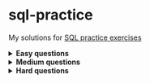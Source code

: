 # sql-practice
My solutions for [SQL practice exercises](https://www.sql-practice.com/)

<details>
  <summary><b>Easy questions</b></summary>
  
**[Easy]** Show first name, last name, and gender of patients whose gender is 'M'
```sql
SELECT first_name, last_name, gender
FROM patients
WHERE gender='M'
```

**[Easy]** Show first name and last name of patients who does not have allergies. (null)
```sql
SELECT first_name, last_name
FROM patients
WHERE allergies is null
```

**[Easy]** Show first name of patients that start with the letter 'C'
```sql
SELECT first_name
FROM patients
WHERE first_name like "C%"
```

**[Easy]** Show first name and last name of patients that weight within the range of 100 to 120 (inclusive)
```sql
SELECT first_name, last_name
FROM patients
WHERE weight >= 100 and weight <= 120
```

**[Easy]** Update the patients table for the allergies column. If the patient's allergies is null then replace it with 'NKA'
```sql
UPDATE patients
SET allergies = 'NKA'
WHERE allergies is NULL;
```

**[Easy]** Show first name and last name concatinated into one column to show their full name.
```sql
SELECT CONCAT(first_name, " ", last_name) as full_name
FROM patients
```

**[Easy]** Show first name, last name, and the **full** province name of each patient. Example: 'Ontario' instead of 'ON'
```sql
SELECT patients.first_name, patients.last_name, province_names.province_name
FROM patients
JOIN province_names
ON patients.province_id = province_names.province_id
```

**[Easy]** Show how many patients have a birth_date with 2010 as the birth year.
```sql
SELECT COUNT(birth_date)
FROM patients
WHERE YEAR(birth_date) is 2010
```

**[Easy]** Show the first_name, last_name, and height of the patient with the greatest height.
```sql
SELECT first_name, last_name, max(height) 
FROM patients
```

**[Easy]** Show all columns for patients who have one of the following patient_ids: 1,45,534,879,1000
```sql
SELECT *
FROM patients
WHERE patient_id in (1,45,534,879,1000)
```

**[Easy]** Show the total number of admissions
```sql
SELECT COUNT(patient_id)
FROM admissions
```

**[Easy]** Show all the columns from admissions where the patient was admitted and discharged on the same day.
```sql
SELECT *
FROM admissions
WHERE discharge_date = admission_date
```

**[Easy]** Show the patient id and the total number of admissions for patient_id 579.
```sql
SELECT patient_id, COUNT(patient_id)
FROM admissions
WHERE patient_id = 579
```

**[Easy]** Based on the cities that our patients live in, show unique cities that are in province_id 'NS'?
```sql
SELECT DISTINCT(city)
FROM patients
WHERE province_id IS "NS"
```

**[Easy]** Write a query to find the first_name, last name and birth date of patients who has height greater than 160 and weight greater than 70
```sql
SELECT first_name, last_name, birth_date
FROM patients
WHERE height > 160 and weight > 70
```

**[Easy]** Write a query to find list of patients first_name, last_name, and allergies where allergies are not null and are from the city of 'Hamilton'
```sql
SELECT first_name, last_name, allergies
FROM patients
WHERE allergies NOT null and city is "Hamilton"
```
</details>
<details>
  <summary><b>Medium questions</b></summary>

**[Medium]** Show unique birth years from patients and order them by ascending.
```sql
SELECT DISTINCT(YEAR(birth_date)) 
FROM patients
ORDER BY birth_date ASC
```

**[Medium]** Show unique first names from the patients table which only occurs once in the list. *For example, if two or more people are named 'John' in the first_name column then don't include their name in the output list. If only 1 person is named 'Leo' then include them in the output.*
```sql
SELECT first_name
FROM patients
GROUP BY first_name
HAVING COUNT(*) = 1
```

**[Medium]** Show patient_id and first_name from patients where their first_name start and ends with 's' and is at least 6 characters long.
```sql
SELECT patient_id, first_name
FROM patients
WHERE first_name LIKE "s%s" AND LEN(first_name) >= 6
```

**[Medium]** Show patient_id, first_name, last_name from patients whos diagnosis is 'Dementia'. **Primary diagnosis is stored in the admissions table.**
```sql
SELECT patients.patient_id, patients.first_name, patients.last_name
FROM patients
JOIN admissions
ON patients.patient_id = admissions.patient_id
WHERE diagnosis IS 'Dementia'

```

**[Medium]** Display every patient's first_name. Order the list by the length of each name and then by alphabetically.
```sql
SELECT first_name
FROM patients
ORDER BY LEN(first_name), first_name ASC
```

**[Medium]** Show the total amount of male patients and the total amount of female patients in the patients table. Display the two results in the same row. 
```sql
SELECT
(SELECT COUNT(*) FROM patients WHERE gender IS 'M') AS male_count,
(SELECT COUNT(*) FROM patients WHERE gender IS 'F') AS female_count;
```

**[Medium]** 
```sql

```

**[Medium]** 
```sql

```

**[Medium]** 
```sql

```
**[Medium]** 
```sql

```

**[Medium]** 
```sql

```

**[Medium]** 
```sql

```
**[Medium]** 
```sql

```
**[Medium]** 
```sql

```
**[Medium]** 
```sql

```
**[Medium]** 
```sql

```
**[Medium]** 
```sql

```
**[Medium]** 
```sql

```
**[Medium]** 
```sql

```
**[Medium]** 
```sql

```
**[Medium]** 
```sql

```
**[Medium]** 
```sql

```
**[Medium]** 
```sql

```
**[Medium]** 
```sql

```
**[Medium]** 
```sql

```
</details>
<details>
  <summary><b>Hard questions</b></summary>
  
**[Hard]** 
```sql

```
**[Hard]** 
```sql

```
**[Hard]** 
```sql

```
**[Hard]** 
```sql

```
**[Hard]** 
```sql

```
**[Hard]** 
```sql

```
**[Hard]** 
```sql

```
**[Hard]** 
```sql

```
**[Hard]** 
```sql

```
**[Hard]** 
```sql

```
**[Hard]** 
```sql

```
**[Hard]** 
```sql

```
**[Hard]** 
```sql

```
**[Hard]** 
```sql

```
**[Hard]** 
```sql

```
**[Hard]** 
```sql

```
**[Hard]** 
```sql

```
**[Hard]** 
```sql

```
</details>
